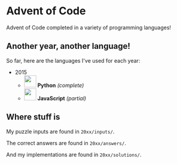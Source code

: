 # Advent of Code

Advent of Code completed in a variety of programming languages!

## Another year, another language!

So far, here are the languages I've used for each year:

- 2015
  - <img height="32" width="32" src="https://unpkg.com/simple-icons@v7/icons/python.svg" /> **Python** _(complete)_
  - <img height="32" width="32" src="https://unpkg.com/simple-icons@v7/icons/javascript.svg" /> **JavaScript** _(partial)_

## Where stuff is

My puzzle inputs are found in `20xx/inputs/`.

The correct answers are found in `20xx/answers/`.

And my implementations are found in `20xx/solutions/`.

